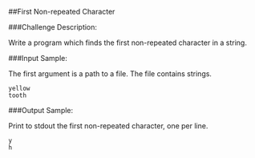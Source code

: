 ##First Non-repeated Character

###Challenge Description:

Write a program which finds the first non-repeated character in a string.

###Input Sample:

The first argument is a path to a file. The file contains strings.
```
yellow
tooth
```

###Output Sample:

Print to stdout the first non-repeated character, one per line.
```
y
h
```

